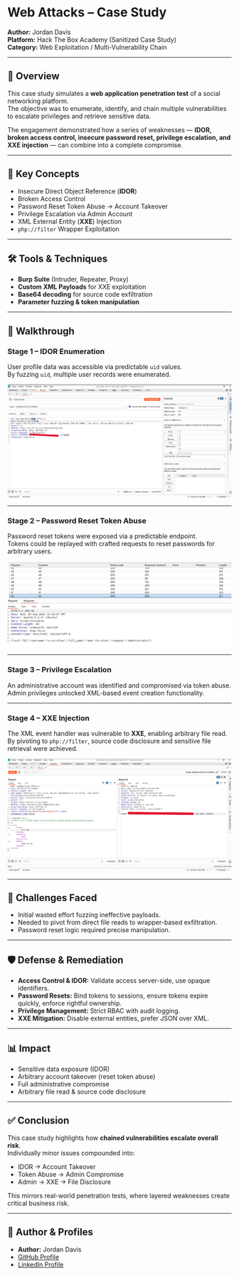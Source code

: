 # Web Attacks – Case Study

**Author:** Jordan Davis  
**Platform:** Hack The Box Academy (Sanitized Case Study)  
**Category:** Web Exploitation / Multi-Vulnerability Chain  

---

## 🧠 Overview
This case study simulates a **web application penetration test** of a social networking platform.  
The objective was to enumerate, identify, and chain multiple vulnerabilities to escalate privileges and retrieve sensitive data.

The engagement demonstrated how a series of weaknesses — **IDOR, broken access control, insecure password reset, privilege escalation, and XXE injection** — can combine into a complete compromise.

---

## 🔑 Key Concepts
- Insecure Direct Object Reference (**IDOR**)  
- Broken Access Control  
- Password Reset Token Abuse → Account Takeover  
- Privilege Escalation via Admin Account  
- XML External Entity (**XXE**) Injection  
- `php://filter` Wrapper Exploitation  

---

## 🛠️ Tools & Techniques
- **Burp Suite** (Intruder, Repeater, Proxy)  
- **Custom XML Payloads** for XXE exploitation  
- **Base64 decoding** for source code exfiltration  
- **Parameter fuzzing & token manipulation**  

---

## 📝 Walkthrough

### **Stage 1 – IDOR Enumeration**
User profile data was accessible via predictable `uid` values.  
By fuzzing `uid`, multiple user records were enumerated.

![Password Reset Abuse](images/token-abuse.png)

---

### **Stage 2 – Password Reset Token Abuse**
Password reset tokens were exposed via a predictable endpoint.  
Tokens could be replayed with crafted requests to reset passwords for arbitrary users.  

![Admin Enumeration](images/admin-enum.png)

---

### **Stage 3 – Privilege Escalation**
An administrative account was identified and compromised via token abuse.  
Admin privileges unlocked XML-based event creation functionality.

---

### **Stage 4 – XXE Injection**
The XML event handler was vulnerable to **XXE**, enabling arbitrary file read.  
By pivoting to `php://filter`, source code disclosure and sensitive file retrieval were achieved.

![XXE Exploit](images/xxe-exploit.png)

---

## 🧱 Challenges Faced
- Initial wasted effort fuzzing ineffective payloads.  
- Needed to pivot from direct file reads to wrapper-based exfiltration.  
- Password reset logic required precise manipulation.  

---

## 🛡️ Defense & Remediation
- **Access Control & IDOR:** Validate access server-side, use opaque identifiers.  
- **Password Resets:** Bind tokens to sessions, ensure tokens expire quickly, enforce rightful ownership.  
- **Privilege Management:** Strict RBAC with audit logging.  
- **XXE Mitigation:** Disable external entities, prefer JSON over XML.  

---

## 📊 Impact
- Sensitive data exposure (IDOR)  
- Arbitrary account takeover (reset token abuse)  
- Full administrative compromise  
- Arbitrary file read & source code disclosure  

---

## ✅ Conclusion
This case study highlights how **chained vulnerabilities escalate overall risk**.  
Individually minor issues compounded into:  
- IDOR → Account Takeover  
- Token Abuse → Admin Compromise  
- Admin → XXE → File Disclosure  

This mirrors real-world penetration tests, where layered weaknesses create critical business risk.

---

## 🔗 Author & Profiles
- **Author:** Jordan Davis  
- [GitHub Profile](https://github.com/jd-cybersec)  
- [LinkedIn Profile](https://www.linkedin.com/in/jordan-davis47/)
